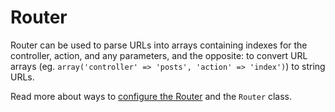 # Router

Router can be used to parse URLs into arrays containing indexes for
the controller, action, and any parameters, and the opposite: to
convert URL arrays (eg. `array('controller' => 'posts', 'action' => 'index')`) to string URLs.

Read more about ways to [configure the Router](#routes-configuration) and
the `Router` class.
